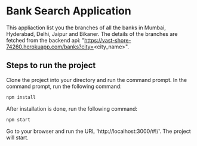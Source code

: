 # Bank Search Application

This appliaction list you the branches of all the banks in Mumbai, Hyderabad, Delhi, Jaipur and Bikaner. The details of the branches are 
fetched from the backend api: "https://vast-shore-74260.herokuapp.com/banks?city=<city_name>".

## Steps to run the project

Clone the project into your directory and run the command prompt. In the command prompt, run the following command:

```bash
npm install
```

After installation is done, run the following command:

```bash
npm start
```

Go to your browser and run the URL 'http://localhost:3000/#!/'. The project will start.


